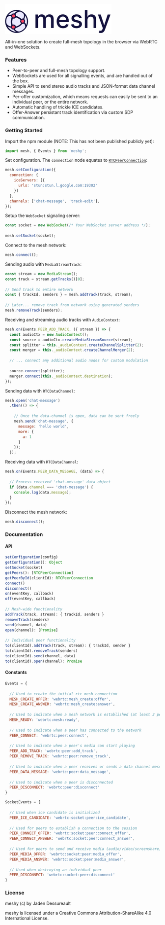 ![meshy logo](logo.png)

All-in-one solution to create full-mesh topology in the browser via WebRTC and WebSockets.

### Features
- Peer-to-peer and full-mesh topology support.
- WebSockets are used for all signalling events, and are handled out of the box.
- Simple API to send stereo audio tracks and JSON-format data channel messages.
- Per-offer customization, which means requests can easily be sent to an individual peer, or the entire network.
- Automatic handling of trickle ICE candidates.
- Offer-Answer persistant track identification via custom SDP communication. 

### Getting Started

Import the npm module (NOTE: This has not been published publicly yet):
```js
import mesh, { Events } from 'meshy';
```

Set configuration. The `connection` node equates to [`RTCPeerConnection`](https://developer.mozilla.org/en-US/docs/Web/API/RTCPeerConnection/RTCPeerConnection):
```js
mesh.setConfiguration({
  connection: {
    iceServers: [{
      urls: 'stun:stun.l.google.com:19302'
    }]
  },
  channels: ['chat-message', 'track-edit'],
});
```

Setup the `WebSocket` signaling server:
```js
const socket = new WebSocket(/* Your WebSocket server address */);

mesh.setSocket(socket);
```

Connect to the mesh network:
```js
mesh.connect();
```

Sending audio with `MediaStreamTrack`:
```js
const stream = new MediaStream();
const track = stream.getTracks()[0];

// Send track to entire network
const { trackId, senders } = mesh.addTrack(track, stream);

// Later... remove track from network using generated senders
mesh.removeTrack(senders);
```

Receiving and streaming audio tracks with `AudioContext`:

```js
mesh.on(Events.PEER_ADD_TRACK, ({ stream }) => {
  const audioCtx = new AudioContext();
  const source = audioCtx.createMediaStreamSource(stream);
  const splitter = this._audioContext.createChannelSplitter(2);
  const merger = this._audioContext.createChannelMerger(2);

  // ... connect any additional audio nodes for custom modulation
  
  source.connect(splitter);
  merger.connect(this._audioContext.destination);
});

```

Sending data with `RTCDataChannel`:
```js
mesh.open('chat-message')
  .then(() => {

    // Once the data-channel is open, data can be sent freely
    mesh.send('chat-message', {
      message: 'hello world',
      more: {
        a: 1
      }
    });
  });
```

Receiving data with `RTCDataChannel`:
```js
mesh.on(Events.PEER_DATA_MESSAGE, (data) => {
  
  // Process received 'chat-message' data object
  if (data.channel === 'chat-message') {
    console.log(data.message);
  }
});
```

Disconnect the mesh network:
```js
mesh.disconnect();
```

### Documentation

#### API

```js
setConfiguration(config)
getConfiguration(): Object
setSocket(socket)
getPeers(): [RTCPeerConnection]
getPeerById(clientId): RTCPeerConnection
connect()
disconnect()
on(eventKey, callback)
off(eventKey, callback)

// Mesh-wide functionality
addTrack(track, stream): { trackId, senders }
removeTrack(senders)
send(channel, data)
open(channel): [Promise]

// Individual peer functionality
to(clientId).addTrack(track, stream): { trackId, sender }
to(clientId).removeTrack(senders)
to(clientId).send(channel, data)
to(clientId).open(channel): Promise
```

#### Constants
```js
Events = {

  // Used to create the initial rtc mesh connection
  MESH_CREATE_OFFER: 'webrtc:mesh_create:offer',
  MESH_CREATE_ANSWER: 'webrtc:mesh_create:answer',

  // Used to indicate when a mesh network is established (at least 2 peers)
  MESH_READY: 'webrtc:mesh:ready',

  // Used to indicate when a peer has connected to the network
  PEER_CONNECT: 'webrtc:peer:connect',

  // Used to indicate when a peer's media can start playing
  PEER_ADD_TRACK: 'webrtc:peer:add_track',
  PEER_REMOVE_TRACK: 'webrtc:peer:remove_track',

  // Used to indicate when a peer receives or sends a data channel message
  PEER_DATA_MESSAGE: 'webrtc:peer:data_message',

  // Used to indicate when a peer is disconnected
  PEER_DISCONNECT: 'webrtc:peer:disconnect'
}
```

```js
SocketEvents = {

  // Used when ice candidate is initialized
  PEER_ICE_CANDIDATE: 'webrtc:socket:peer:ice_candidate',

  // Used for peers to establish a connection to the session
  PEER_CONNECT_OFFER: 'webrtc:socket:peer:connect_offer',
  PEER_CONNECT_ANSWER: 'webrtc:socket:peer:connect_answer',

  // Used for peers to send and receive media (audio/video/screenshare)
  PEER_MEDIA_OFFER: 'webrtc:socket:peer:media_offer',
  PEER_MEDIA_ANSWER: 'webrtc:socket:peer:media_answer',

  // Used when destroying an individual peer
  PEER_DISCONNECT: 'webrtc:socket:peer:disconnect'
}
```

### License

meshy (c) by Jaden Dessureault

meshy is licensed under a Creative Commons Attribution-ShareAlike 4.0 International License.
